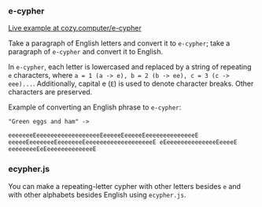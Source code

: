 ### e-cypher
[Live example at cozy.computer/e-cypher](https://cozy.computer/e-cypher)

Take a paragraph of English letters and convert it to `e-cypher`; take a paragraph of `e-cypher` and convert it to English.

In `e-cypher`, each letter is lowercased and replaced by a string of repeating `e` characters, where `a = 1 (a -> e), b = 2 (b -> ee), c = 3 (c -> eee)...`. Additionally, capital e (`E`) is used to denote character breaks. Other characters are preserved.

Example of converting an English phrase to `e-cypher`:

```
"Green eggs and ham" ->

eeeeeeeEeeeeeeeeeeeeeeeeeeEeeeeeEeeeeeEeeeeeeeeeeeeeeE eeeeeEeeeeeeeEeeeeeeeEeeeeeeeeeeeeeeeeeeeE eEeeeeeeeeeeeeeeEeeeeE eeeeeeeeEeEeeeeeeeeeeeeeE
```

### ecypher.js
You can make a repeating-letter cypher with other letters besides `e` and with other alphabets besides English using `ecypher.js`.
